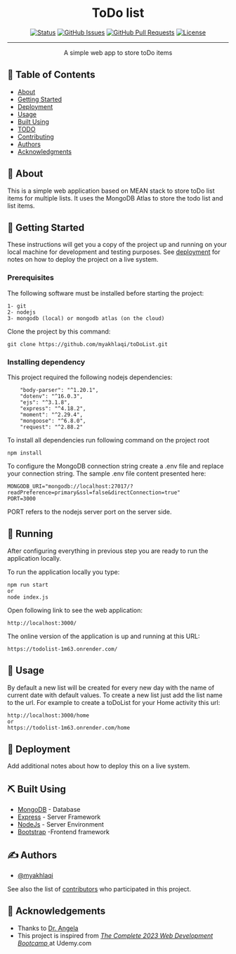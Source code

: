
<h1 align="center">ToDo list</h1>

<div align="center">

[![Status](https://img.shields.io/badge/status-active-success.svg)]()
[![GitHub Issues](https://img.shields.io/github/issues/kylelobo/The-Documentation-Compendium.svg)](https://github.com/kylelobo/The-Documentation-Compendium/issues)
[![GitHub Pull Requests](https://img.shields.io/github/issues-pr/kylelobo/The-Documentation-Compendium.svg)](https://github.com/kylelobo/The-Documentation-Compendium/pulls)
[![License](https://img.shields.io/badge/license-MIT-blue.svg)](/LICENSE)

</div>

---

<p align="center"> A simple web app to store toDo items
    <br> 
</p>

## 📝 Table of Contents

- [About](#about)
- [Getting Started](#getting_started)
- [Deployment](#deployment)
- [Usage](#usage)
- [Built Using](#built_using)
- [TODO](../TODO.md)
- [Contributing](../CONTRIBUTING.md)
- [Authors](#authors)
- [Acknowledgments](#acknowledgement)

## 🧐 About <a name = "about"></a>

This is a simple web application based on MEAN stack to store toDo list items for multiple lists. It uses the MongoDB Atlas to store the todo list and list items.

## 🏁 Getting Started <a name = "getting_started"></a>

These instructions will get you a copy of the project up and running on your local machine for development and testing purposes. See [deployment](#deployment) for notes on how to deploy the project on a live system.

### Prerequisites

The following software must be installed before starting the project:

```
1- git
2- nodejs
3- mongodb (local) or mongodb atlas (on the cloud)
```
Clone the project by this command:
```
git clone https://github.com/myakhlaqi/toDoList.git
```
### Installing dependency

This project required the following nodejs dependencies:


```
    "body-parser": "^1.20.1",
    "dotenv": "^16.0.3",
    "ejs": "^3.1.8",
    "express": "^4.18.2",
    "moment": "^2.29.4",
    "mongoose": "^6.8.0",
    "request": "^2.88.2"
```
To install all dependencies run following command on the project root
```
npm install 
```
To configure the MongoDB connection string create a .env file and replace your connection string. The sample .env file content presented here:
```
MONGODB_URI="mongodb://localhost:27017/?readPreference=primary&ssl=false&directConnection=true"
PORT=3000
```
PORT refers to the nodejs server port on the server side.


## 🔧 Running <a name = "tests"></a>

After configuring everything in previous step you are ready to run the application locally.

To run the application locally you type:

```
npm run start
or
node index.js
```
Open following link to see the web application:
```
http://localhost:3000/
```
The online version of the application is up and running at this URL:
```
https://todolist-1m63.onrender.com/
```


## 🎈 Usage <a name="usage"></a>

By default a new list will be created for every new day with the name of current date with default values.
To create a new list just add the list name to the url. For example to create a toDoList for your Home activity this url:

```
http://localhost:3000/home
or
https://todolist-1m63.onrender.com/home

```

## 🚀 Deployment <a name = "deployment"></a>

Add additional notes about how to deploy this on a live system.

## ⛏️ Built Using <a name = "built_using"></a>

- [MongoDB](https://www.mongodb.com/) - Database
- [Express](https://expressjs.com/) - Server Framework
- [NodeJs](https://nodejs.org/en/) - Server Environment
- [Bootstrap](https://bootstrapjs.com/js/bootstrap.min) -Frontend framework

## ✍️ Authors <a name = "authors"></a>

- [@myakhlaqi](https://github.com/myakhlaqi) 

See also the list of [contributors](https://github.com/kylelobo/The-Documentation-Compendium/contributors) who participated in this project.

## 🎉 Acknowledgements <a name = "acknowledgement"></a>

- Thanks to [Dr. Angela](https://www.udemy.com/user/4b4368a3-b5c8-4529-aa65-2056ec31f37e/)
- This project is inspired from [*The Complete 2023 Web Development Bootcamp* ](https://www.udemy.com/course/the-complete-web-development-bootcamp/) at Udemy.com
